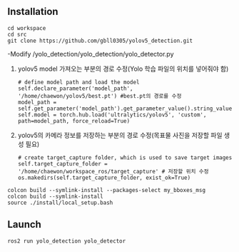 ## Installation

  ```
  cd workspace
  cd src 
  git clone https://github.com/gbll0305/yolov5_detection.git
  ```

  -Modify /yolo_detection/yolo_detection/yolo_detector.py
  1. yolov5 model 가져오는 부분의 경로 수정(Yolo 학습 파일의 위치를 넣어줘야 함)
     ```
     # define model path and load the model
     self.declare_parameter('model_path', '/home/chaewon/yolov5/best.pt') #best.pt의 경로를 수정
     model_path = self.get_parameter('model_path').get_parameter_value().string_value
     self.model = torch.hub.load('ultralytics/yolov5', 'custom', path=model_path, force_reload=True)
     ```
  2. yolov5의 카메라 정보를 저장하는 부분의 경로 수정(목표물 사진을 저장할 파일 생성 필요)
     ```
     # create target_capture folder, which is used to save target images
     self.target_capture_folder = '/home/chaewon/workspace_ros/target_capture' # 저장할 위치 수정
     os.makedirs(self.target_capture_folder, exist_ok=True)
     ```

  ```
  colcon build --symlink-install --packages-select my_bboxes_msg
  colcon build --symlink-install
  source ./install/local_setup.bash
  ```


## Launch
  ```
  ros2 run yolo_detection yolo_detector
  ```
     

  
